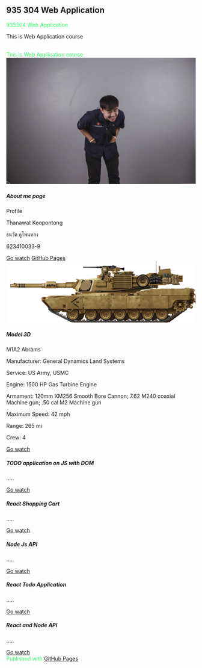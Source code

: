<html lang="en">
<head>
  <link rel="stylesheet" type="text/css" href="https://maxcdn.bootstrapcdn.com/bootstrap/4.0.0/css/bootstrap.min.css">
  <link rel="stylesheet" href="styles.css">
  <div class="container"><br />
    <h2>935 304 Web Application</h2>
    <body>
    <font color="#33FF66">  935304  Web Application </font>
    <body>
    <p>This is Web Application course</p><br />
    <body>
    <font color="#33FF66"> This is Web Application course </font>
    <body>

  </div>
</head>

<body>
  <div class="row">
    <div class="col-sm-10 col-md-6 col-lg-12">
      <div class="card mb-3">
<img src="image\C.jpg" class="card-img-top" alt="...">
        <div class="card-body">
    <h5 class="card-title">About me page</h5>
    <p class="card-text">Profile</p>
    <p class="card-text">Thanawat Koopontong</p>
    <p class="card-text">ธนวัต คูโพนทอง</p>
    <p class="card-text">623410033-9</p>
    <a href="aboutme.html" class="btn btn-primary">Go watch</a>
    <a href="https://github.com/thanawat1112">GitHub Pages</a>
        </div>
      </div>
    </div>
  </div>
  <div class="row">
    <div class="col-sm-10 col-md-6 col-lg-12">
      <div class="card mb-3">
  <img src="image\M1A2_Abrams.jpg" class="card-img-top" alt="...">
        <div class="card-body">
    <h5 class="card-title">Model 3D</h5>
    <p class="card-text">M1A2 Abrams</p>
    <p class="card-text">Manufacturer:  General Dynamics Land Systems</p>
    <p class="card-text">Service:  US Army, USMC</p>
    <p class="card-text">Engine:   1500 HP Gas Turbine Engine</p>
    <p class="card-text">Armament:   120mm XM256 Smooth Bore Cannon; 7.62 M240 coaxial Machine gun; .50 cal M2 Machine gun</p>
    <p class="card-text">Maximum Speed:   42 mph</p>
    <p class="card-text">Range:   265 mi </p>
    <p class="card-text">Crew:   4 </p>
    <a href="M1\index.html" class="btn btn-primary">Go watch</a>
        </div>
      </div>
    </div>
  </div>
  <div class="row">
    <div class="col-sm-10 col-md-6 col-lg-12">
      <div class="card mb-3">
        <div class="card-body">
    <h5 class="card-title">TODO application on JS with DOM</h5>
    <p class="card-text">.....</p>
    <a href="Todo\index.html" class="btn btn-primary">Go watch</a>
        </div>
      </div>
    </div>
  </div>
  <div class="row">
    <div class="col-sm-10 col-md-6 col-lg-12">
      <div class="card mb-3">
        <div class="card-body">
    <h5 class="card-title">React Shopping Cart</h5>
    <p class="card-text">.....</p>
    <a href="..." class="btn btn-primary">Go watch</a>
        </div>
      </div>
    </div>
  </div>
  <div class="row">
    <div class="col-sm-10 col-md-6 col-lg-12">
      <div class="card mb-3">
        <div class="card-body">
    <h5 class="card-title">Node Js API</h5>
    <p class="card-text">.....</p>
    <a href="https://github.com/thanawat1112/NodeJS-CRUD-api-main" class="btn btn-primary">Go watch</a>
        </div>
      </div>
    </div>
   </div>
       <div class="row">
    <div class="col-sm-10 col-md-6 col-lg-12">
      <div class="card mb-3">
        <div class="card-body">
    <h5 class="card-title">React Todo Application</h5>
    <p class="card-text">.....</p>
    <a href="https://github.com/thanawat1112/Thanawat1112.github.io/tree/main/React/react-training-master" class="btn btn-primary">Go watch</a>
        </div>
      </div>
    </div>
   </div>
    <div class="row">
    <div class="col-sm-10 col-md-6 col-lg-12">
      <div class="card mb-3">
        <div class="card-body">
    <h5 class="card-title">React and Node API</h5>
    <p class="card-text">.....</p>
    <a href="..." class="btn btn-primary">Go watch</a>
        </div>
      </div>
    </div>
   </div>
  

</body>
<body>
    <font color="#33FF66"> Published with  </font>
    <body>
    <a href="https://pages.github.com">GitHub Pages</a>
 </body>

